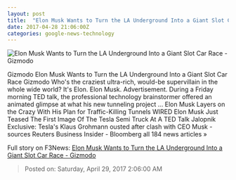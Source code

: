 ```yaml
---
layout: post
title:  "Elon Musk Wants to Turn the LA Underground Into a Giant Slot Car Race - Gizmodo"
date: 2017-04-28 21:06:00Z
categories: google-news-technology
---
```


![Elon Musk Wants to Turn the LA Underground Into a Giant Slot Car Race - Gizmodo](https://i.kinja-img.com/gawker-media/image/upload/s--usZKNFZk--/c_fill,fl_progressive,g_center,h_450,q_80,w_800/o7bcvbxzvbcszkdkfnza.jpg)

Gizmodo Elon Musk Wants to Turn the LA Underground Into a Giant Slot Car Race Gizmodo Who's the craziest ultra-rich, would-be supervillain in the whole wide world? It's Elon. Elon Musk. Advertisement. During a Friday morning TED talk, the professional technology brainstormer offered an animated glimpse at what his new tunneling project ... Elon Musk Layers on the Crazy With His Plan for Traffic-Killing Tunnels WIRED Elon Musk Just Teased The First Image Of The Tesla Semi Truck At A TED Talk Jalopnik Exclusive: Tesla's Klaus Grohmann ousted after clash with CEO Musk - sources Reuters Business Insider - Bloomberg all 184 news articles »


Full story on F3News: [Elon Musk Wants to Turn the LA Underground Into a Giant Slot Car Race - Gizmodo](http://www.f3nws.com/n/EqKx4G)

> Posted on: Saturday, April 29, 2017 2:06:00 AM
